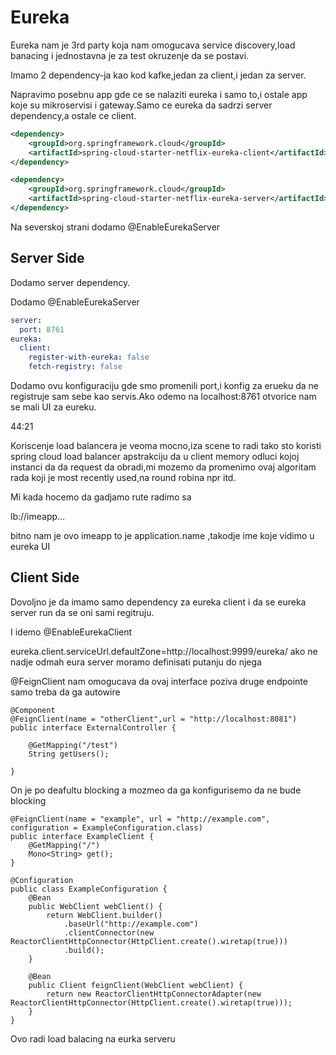 # Eureka

Eureka nam je 3rd party koja nam omogucava service discovery,load banacing i jednostavna je za test okruzenje da se postavi.



Imamo 2 dependency-ja  kao kod kafke,jedan za client,i jedan za server.

Napravimo posebnu app gde ce se nalaziti eureka i samo to,i ostale app koje su mikroservisi i gateway.Samo ce eureka da sadrzi server dependency,a ostale ce client.

```xml
<dependency>
    <groupId>org.springframework.cloud</groupId>
    <artifactId>spring-cloud-starter-netflix-eureka-client</artifactId>
</dependency>
```

```xml
<dependency>
    <groupId>org.springframework.cloud</groupId>
    <artifactId>spring-cloud-starter-netflix-eureka-server</artifactId>
</dependency>
```

Na severskoj strani dodamo @EnableEurekaServer

## Server Side

Dodamo  server dependency.

Dodamo @EnableEurekaServer

```yaml
server:
  port: 8761
eureka:
  client:
    register-with-eureka: false
    fetch-registry: false
```

Dodamo ovu konfiguraciju gde smo promenili port,i konfig za erueku da ne registruje sam sebe kao servis.Ako odemo na localhost:8761 otvorice nam se mali UI za eureku.

44:21

Koriscenje load balancera je veoma mocno,iza scene to radi tako sto koristi spring cloud load balancer apstrakciju da u  client memory odluci kojoj instanci da da request da obradi,mi mozemo da promenimo ovaj algoritam rada koji je most recently used,na round robina npr itd.

Mi kada hocemo da gadjamo rute radimo sa 

lb://imeapp...

bitno nam je ovo imeapp to je application.name ,takodje ime koje vidimo u eureka UI

## Client Side

Dovoljno je da imamo samo dependency za eureka client i da se eureka server run da se oni sami regitruju.

I idemo @EnableEurekaClient 

eureka.client.serviceUrl.defaultZone=http://localhost:9999/eureka/ ako ne nadje odmah eura server moramo definisati putanju do njega



@FeignClient nam omogucava da ovaj interface poziva druge endpointe samo treba da ga autowire

```
@Component
@FeignClient(name = "otherClient",url = "http://localhost:8081")
public interface ExternalController {

    @GetMapping("/test")
    String getUsers();

}
```

On je po deafultu blocking a mozmeo da ga konfigurisemo da ne bude blocking

```
@FeignClient(name = "example", url = "http://example.com", configuration = ExampleConfiguration.class)
public interface ExampleClient {
    @GetMapping("/")
    Mono<String> get();
}

@Configuration
public class ExampleConfiguration {
    @Bean
    public WebClient webClient() {
        return WebClient.builder()
            .baseUrl("http://example.com")
            .clientConnector(new ReactorClientHttpConnector(HttpClient.create().wiretap(true)))
            .build();
    }

    @Bean
    public Client feignClient(WebClient webClient) {
        return new ReactorClientHttpConnectorAdapter(new ReactorClientHttpConnector(HttpClient.create().wiretap(true)));
    }
}
```

Ovo radi load balacing na eurka serveru
